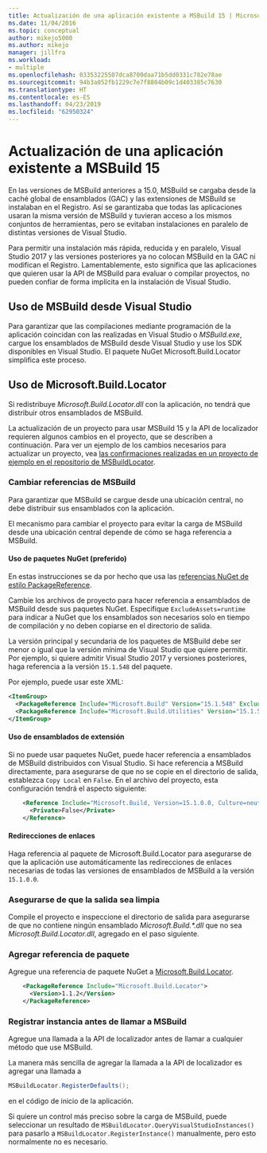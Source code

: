 ```yaml
---
title: Actualización de una aplicación existente a MSBuild 15 | Microsoft Docs
ms.date: 11/04/2016
ms.topic: conceptual
author: mikejo5000
ms.author: mikejo
manager: jillfra
ms.workload:
- multiple
ms.openlocfilehash: 03353225507dca8700daa71b5dd0331c782e78ae
ms.sourcegitcommit: 94b3a052fb1229c7e7f8804b09c1d403385c7630
ms.translationtype: HT
ms.contentlocale: es-ES
ms.lasthandoff: 04/23/2019
ms.locfileid: "62950324"
---
```

# <a name="update-an-existing-application-for-msbuild-15"></a>Actualización de una aplicación existente a MSBuild 15

En las versiones de MSBuild anteriores a 15.0, MSBuild se cargaba desde la caché global de ensamblados (GAC) y las extensiones de MSBuild se instalaban en el Registro. Así se garantizaba que todas las aplicaciones usaran la misma versión de MSBuild y tuvieran acceso a los mismos conjuntos de herramientas, pero se evitaban instalaciones en paralelo de distintas versiones de Visual Studio.

Para permitir una instalación más rápida, reducida y en paralelo, Visual Studio 2017 y las versiones posteriores ya no colocan MSBuild en la GAC ni modifican el Registro. Lamentablemente, esto significa que las aplicaciones que quieren usar la API de MSBuild para evaluar o compilar proyectos, no pueden confiar de forma implícita en la instalación de Visual Studio.

## <a name="use-msbuild-from-visual-studio"></a>Uso de MSBuild desde Visual Studio

Para garantizar que las compilaciones mediante programación de la aplicación coincidan con las realizadas en Visual Studio o *MSBuild.exe*, cargue los ensamblados de MSBuild desde Visual Studio y use los SDK disponibles en Visual Studio. El paquete NuGet Microsoft.Build.Locator simplifica este proceso.

## <a name="use-microsoftbuildlocator"></a>Uso de Microsoft.Build.Locator

Si redistribuye *Microsoft.Build.Locator.dll* con la aplicación, no tendrá que distribuir otros ensamblados de MSBuild.

La actualización de un proyecto para usar MSBuild 15 y la API de localizador requieren algunos cambios en el proyecto, que se describen a continuación. Para ver un ejemplo de los cambios necesarios para actualizar un proyecto, vea [las confirmaciones realizadas en un proyecto de ejemplo en el repositorio de MSBuildLocator](https://github.com/Microsoft/MSBuildLocator/commits/example-updating-to-msbuild-15).

### <a name="change-msbuild-references"></a>Cambiar referencias de MSBuild

Para garantizar que MSBuild se cargue desde una ubicación central, no debe distribuir sus ensamblados con la aplicación.

El mecanismo para cambiar el proyecto para evitar la carga de MSBuild desde una ubicación central depende de cómo se haga referencia a MSBuild.

#### <a name="use-nuget-packages-preferred"></a>Uso de paquetes NuGet (preferido)

En estas instrucciones se da por hecho que usa las [referencias NuGet de estilo PackageReference](https://docs.microsoft.com/nuget/consume-packages/package-references-in-project-files).

Cambie los archivos de proyecto para hacer referencia a ensamblados de MSBuild desde sus paquetes NuGet. Especifique `ExcludeAssets=runtime` para indicar a NuGet que los ensamblados son necesarios solo en tiempo de compilación y no deben copiarse en el directorio de salida.

La versión principal y secundaria de los paquetes de MSBuild debe ser menor o igual que la versión mínima de Visual Studio que quiere permitir. Por ejemplo, si quiere admitir Visual Studio 2017 y versiones posteriores, haga referencia a la versión `15.1.548` del paquete.

Por ejemplo, puede usar este XML:

```xml
<ItemGroup>
  <PackageReference Include="Microsoft.Build" Version="15.1.548" ExcludeAssets="runtime" />
  <PackageReference Include="Microsoft.Build.Utilities" Version="15.1.548" ExcludeAssets="runtime" />
</ItemGroup>
```

#### <a name="use-extension-assemblies"></a>Uso de ensamblados de extensión

Si no puede usar paquetes NuGet, puede hacer referencia a ensamblados de MSBuild distribuidos con Visual Studio. Si hace referencia a MSBuild directamente, para asegurarse de que no se copie en el directorio de salida, establezca `Copy Local` en `False`. En el archivo del proyecto, esta configuración tendrá el aspecto siguiente:

```xml
    <Reference Include="Microsoft.Build, Version=15.1.0.0, Culture=neutral, PublicKeyToken=b03f5f7f11d50a3a, processorArchitecture=MSIL">
      <Private>False</Private>
    </Reference>
```

#### <a name="binding-redirects"></a>Redirecciones de enlaces

Haga referencia al paquete de Microsoft.Build.Locator para asegurarse de que la aplicación use automáticamente las redirecciones de enlaces necesarias de todas las versiones de ensamblados de MSBuild a la versión `15.1.0.0`.

### <a name="ensure-output-is-clean"></a>Asegurarse de que la salida sea limpia

Compile el proyecto e inspeccione el directorio de salida para asegurarse de que no contiene ningún ensamblado *Microsoft.Build.\*.dll* que no sea *Microsoft.Build.Locator.dll*, agregado en el paso siguiente.

### <a name="add-package-reference"></a>Agregar referencia de paquete

Agregue una referencia de paquete NuGet a [Microsoft.Build.Locator](https://www.nuget.org/packages/Microsoft.Build.Locator/).

```xml
    <PackageReference Include="Microsoft.Build.Locator">
      <Version>1.1.2</Version>
    </PackageReference>
```

### <a name="register-instance-before-calling-msbuild"></a>Registrar instancia antes de llamar a MSBuild

Agregue una llamada a la API de localizador antes de llamar a cualquier método que use MSBuild.

La manera más sencilla de agregar la llamada a la API de localizador es agregar una llamada a

```csharp
MSBuildLocator.RegisterDefaults();
```

en el código de inicio de la aplicación.

Si quiere un control más preciso sobre la carga de MSBuild, puede seleccionar un resultado de `MSBuildLocator.QueryVisualStudioInstances()` para pasarlo a `MSBuildLocator.RegisterInstance()` manualmente, pero esto normalmente no es necesario.
